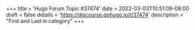 +++
title = 'Hugo Forum Topic #37474'
date = 2022-03-03T10:51:09-08:00
draft = false
details = 'https://discourse.gohugo.io/t/37474'
description = "First and Last in category"
+++
